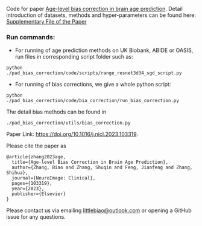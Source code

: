 
Code for paper [Age-level bias correction in brain age prediction](https://www.sciencedirect.com/science/article/pii/S2213158223000086).
Detail introduction of datasets, methods and hyper-parameters can be found here:  [Supplementary File of the Paper](https://www.sciencedirect.com/science/article/pii/S2213158223000086#m0005)
### Run commands:
- For running of age prediction methods on UK Biobank, ABIDE or OASIS, run files in corresponding script folder such as:
```shell
python ./pad_bias_correction/code/scripts/range_resnet3d34_sgd_script.py
```
- For running of bias corrections, we give a whole python script:
```shell
python ./pad_bias_correction/code/bia_correction/run_bias_correction.py
```
The detail bias methods can be found in 
```
./pad_bias_correction/utils/bias_correction.py
```


Paper Link: https://doi.org/10.1016/j.nicl.2023.103319. 

Please cite the paper as 
```text
@article{zhang2023age,
  title={Age-level Bias Correction in Brain Age Prediction},
  author={Zhang, Biao and Zhang, Shuqin and Feng, Jianfeng and Zhang, Shihua},
  journal={NeuroImage: Clinical},
  pages={103319},
  year={2023},
  publisher={Elsevier}
}
```

Please contact us via emailing littlebiao@outlook.com or opening a GitHub issue for any questions. 